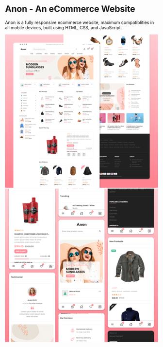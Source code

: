 # Anon - An eCommerce Website

Anon is a fully responsive ecommerce website, maximum compatiblities in all mobile devices, built using HTML, CSS, and JavaScript.


![Anon Desktop Demo](./website-demo-image/desktop.png "Desktop Demo")
![Anon Mobile Demo](./website-demo-image/mobile.png "Mobile Demo")


